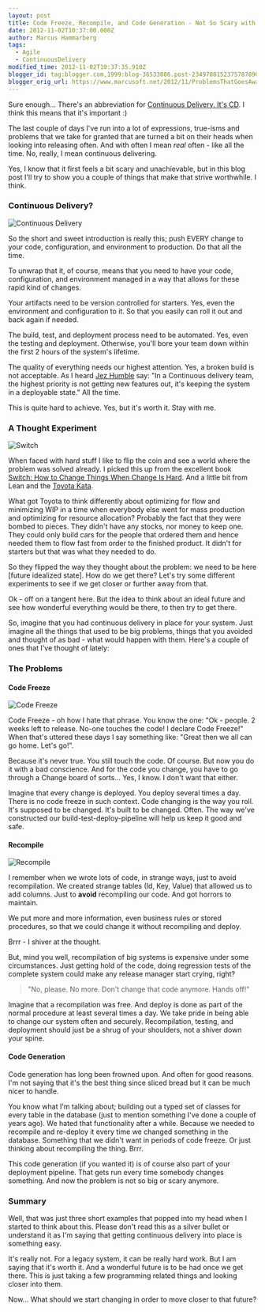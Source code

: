 ```yaml
---
layout: post
title: Code Freeze, Recompile, and Code Generation - Not So Scary with CD
date: 2012-11-02T10:37:00.000Z
author: Marcus Hammarberg
tags:
  - Agile
  - ContinuousDelivery
modified_time: 2012-11-02T10:37:35.910Z
blogger_id: tag:blogger.com,1999:blog-36533086.post-2349708152375787890
blogger_orig_url: https://www.marcusoft.net/2012/11/ProblemsThatGoesAwayWithCD.html
---
```


Sure enough... There's an abbreviation for [Continuous Delivery. It's CD](http://en.wikipedia.org/wiki/Continuous_delivery). I think this means that it's important :)

The last couple of days I've run into a lot of expressions, true-isms and problems that we take for granted that are turned a bit on their heads when looking into releasing often. And with often I mean *real* often - like all the time. No, really, I mean continuous delivering.

Yes, I know that it first feels a bit scary and unachievable, but in this blog post I'll try to show you a couple of things that make that strive worthwhile. I think.

### Continuous Delivery?

![Continuous Delivery](http://www.industriallogic.com/wp-content/uploads/2011/04/continuousDelivery_big_None.jpg)

So the short and sweet introduction is really this; push EVERY change to your code, configuration, and environment to production. Do that all the time.

To unwrap that it, of course, means that you need to have your code, configuration, and environment managed in a way that allows for these rapid kind of changes.

Your artifacts need to be version controlled for starters. Yes, even the environment and configuration to it. So that you easily can roll it out and back again if needed.

The build, test, and deployment process need to be automated. Yes, even the testing and deployment. Otherwise, you'll bore your team down within the first 2 hours of the system's lifetime.

The quality of everything needs our highest attention. Yes, a broken build is not acceptable. As I heard [Jez Humble](http://jezhumble.net/) say: "In a Continuous delivery team, the highest priority is not getting new features out, it's keeping the system in a deployable state." All the time.

This is quite hard to achieve. Yes, but it's worth it. Stay with me.

### A Thought Experiment

![Switch](http://livingmaxwell.wpengine.netdna-cdn.com/wp-content/uploads/2011/12/switch-book.jpg)

When faced with hard stuff I like to flip the coin and see a world where the problem was solved already. I picked this up from the excellent book [Switch: How to Change Things When Change Is Hard](http://heathbrothers.com/switch/). And a little bit from Lean and the [Toyota Kata](http://www-personal.umich.edu/~mrother/Homepage.html).

What got Toyota to think differently about optimizing for flow and minimizing WIP in a time when everybody else went for mass production and optimizing for resource allocation? Probably the fact that they were bombed to pieces. They didn't have any stocks, nor money to keep one. They could only build cars for the people that ordered them and hence needed them to flow fast from order to the finished product. It didn't for starters but that was what they needed to do.

So they flipped the way they thought about the problem: we need to be here \[future idealized state\]. How do we get there? Let's try some different experiments to see if we get closer or further away from that.

Ok - off on a tangent here. But the idea to think about an ideal future and see how wonderful everything would be there, to then try to get there.

So, imagine that you had continuous delivery in place for your system. Just imagine all the things that used to be big problems, things that you avoided and thought of as bad - what would happen with them. Here's a couple of ones that I've thought of lately:

### The Problems

#### Code Freeze

![Code Freeze](http://cdn.memegenerator.net/instances/400x/25013340.jpg)

Code Freeze - oh how I hate that phrase. You know the one: "Ok - people. 2 weeks left to release. No-one touches the code! I declare Code Freeze!" When that's uttered these days I say something like: "Great then we all can go home. Let's go!".

Because it's never true. You still touch the code. Of course. But now you do it with a bad conscience. And for the code you change, you have to go through a Change board of sorts... Yes, I know. I don't want that either.

Imagine that every change is deployed. You deploy several times a day. There is no code freeze in such context. Code changing is the way you roll. It's supposed to be changed. It's built to be changed. Often. The way we've constructed our build-test-deploy-pipeline will help us keep it good and safe.

#### Recompile

![Recompile](http://fixitwizkid.com/attachments/big_red_button2-jpg.731/)

I remember when we wrote lots of code, in strange ways, just to avoid recompilation. We created strange tables (Id, Key, Value) that allowed us to add columns. Just to **avoid** recompiling our code. And got horrors to maintain.

We put more and more information, even business rules or stored procedures, so that we could change it without recompiling and deploy.

Brrr - I shiver at the thought.

But, mind you well, recompilation of big systems is expensive under some circumstances. Just getting hold of the code, doing regression tests of the complete system could make any release manager start crying, right?

> "No, please. No more. Don't change that code anymore. Hands off!"

Imagine that a recompilation was free. And deploy is done as part of the normal procedure at least several times a day. We take pride in being able to change our system often and securely. Recompilation, testing, and deployment should just be a shrug of your shoulders, not a shiver down your spine.

#### Code Generation

Code generation has long been frowned upon. And often for good reasons. I'm not saying that it's the best thing since sliced bread but it can be much nicer to handle.

You know what I'm talking about; building out a typed set of classes for every table in the database (just to mention something I've done a couple of years ago). We hated that functionality after a while. Because we needed to recompile and re-deploy it every time we changed something in the database. Something that we didn't want in periods of code freeze. Or just thinking about recompiling the thing. Brrr.

This code generation (if you wanted it) is of course also part of your deployment pipeline. That gets run every time somebody changes something. And now the problem is not so big or scary anymore.

### Summary

Well, that was just three short examples that popped into my head when I started to think about this. Please don't read this as a silver bullet or understand it as I'm saying that getting continuous delivery into place is something easy.

It's really not. For a legacy system, it can be really hard work. But I am saying that it's worth it. And a wonderful future is to be had once we get there. This is just taking a few programming related things and looking closer into them.

Now... What should we start changing in order to move closer to that future?
